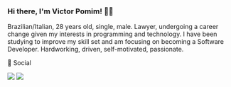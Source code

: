 ### Hi there, I'm Victor Pomim! 👨‍🚀

Brazilian/Italian, 28 years old, single, male.
Lawyer, undergoing a career change given my interests in programming and technology. I have been studying to improve my skill set and am focusing on becoming a Software Developer.
Hardworking, driven, self-motivated, passionate.

        
  📱  Social
  
 <a href = "mailto:pomim.victor@gmail.com"><img src="https://img.shields.io/badge/-Gmail-%23333?style=for-the-badge&logo=gmail&logoColor=white" target="_blank"></a> <a href="https://www.linkedin.com/in/victorpomim" target="_blank"><img src="https://img.shields.io/badge/-LinkedIn-%230077B5?style=for-the-badge&logo=linkedin&logoColor=white" target="_blank"></a> 
                        




  
  
  
  
  
  
  
  
  


